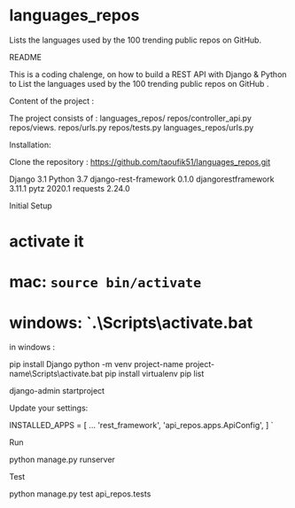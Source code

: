 # languages_repos
Lists the languages used by the 100 trending public repos on GitHub.



README


This is a  coding chalenge, on how to build a REST API with Django & Python to List the languages used by the 100 trending public repos on GitHub .

Content of the project : 

The project consists of :
languages_repos/
repos/controller_api.py
repos/views.
repos/urls.py
repos/tests.py
languages_repos/urls.py


Installation:

Clone the repository :
 https://github.com/taoufik51/languages_repos.git

Django 3.1
Python 3.7 
django-rest-framework  0.1.0 
djangorestframework    3.11.1
pytz   2020.1
requests  2.24.0

Initial Setup

# activate it 
# mac: `source bin/activate`
# windows: `.\Scripts\activate.bat


in windows :

pip install Django
python  -m venv project-name
project-name\Scripts\activate.bat
pip  install virtualenv
pip  list

django-admin startproject



Update your settings:



INSTALLED_APPS = [
    ...
    'rest_framework',
    'api_repos.apps.ApiConfig',
]
`

Run

python manage.py runserver


Test

python manage.py  test api_repos.tests

